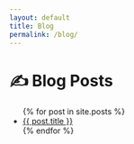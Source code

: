 ```yaml
---
layout: default
title: Blog
permalink: /blog/
---
```


# ✍️ Blog Posts
<ul>
  {% for post in site.posts %}
    <li><a href="{{ post.url }}">{{ post.title }}</a></li>
  {% endfor %}
</ul>
